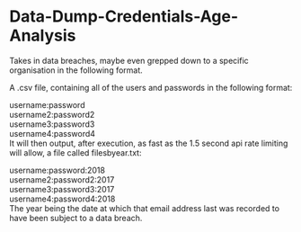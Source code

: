 # Data-Dump-Credentials-Age-Analysis
Takes in data breaches, maybe even grepped down to a specific organisation in the following format.

A .csv file, containing all of the users and passwords in the following format:

username:password
<br>
username2:password2
<br>
username3:password3
<br>
username4:password4
<br>
It will then output, after execution, as fast as the 1.5 second api rate limiting will allow, a file called filesbyear.txt:

username:password:2018
<br>
username2:password2:2017
<br>
username3:password3:2017
<br>
username4:password4:2018
<br>
The year being the date at which that email address last was recorded to have been subject to a data breach.
